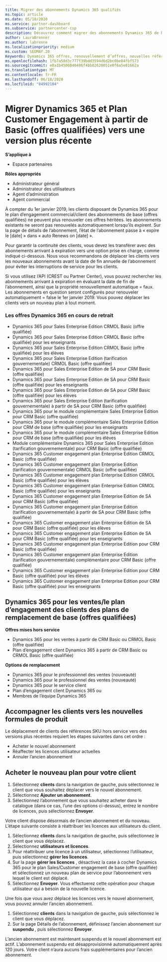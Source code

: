```yaml
---
title: Migrer des abonnements Dynamics 365 qualifiés
ms.topic: article
ms.date: 05/18/2020
ms.service: partner-dashboard
ms.subservice: partnercenter-csp
description: Découvrez comment migrer des abonnements Dynamics 365 de base qualifiés vers un nouvel abonnement avant l’expiration des abonnements existants.
author: LauraBrenner
ms.author: labrenne
ms.localizationpriority: medium
ms.custom: SEOMAY.20
Keywords: Dynamics 365 offres, renouvellement d’offres, nouvelles références (SKU) Dynamics 365
ms.openlocfilehash: 1fb7a58d3c777f39bdd3594d6d2bc0be04fbf573
ms.sourcegitcommit: e0a1b4506840486f4bb82620051e0f6a5e81662a
ms.translationtype: MT
ms.contentlocale: fr-FR
ms.lasthandoff: 06/18/2020
ms.locfileid: "84992104"
---
```

# <a name="migrate-dynamics-365-and-customer-engagement-plan-from-basic-qualified-offers-to-newer-versions"></a>Migrer Dynamics 365 et Plan Customer Engagement à partir de Basic (offres qualifiées) vers une version plus récente

**S’applique à**

-  Espace partenaires

**Rôles appropriés**
-   Administrateur général
-   Administrateur des utilisateurs
-   Agent d’administration
-   Agent commercial

À compter du 1er janvier 2019, les clients disposant de Dynamics 365 pour le plan d’engagement commercial/client des abonnements de base (offres qualifiées) ne peuvent plus renouveler ces offres héritées. les abonnements existants ne seront pas renouvelés automatiquement lorsqu’ils expirent. Sur la page de détails de l’abonnement, l’état de l’abonnement passe à « expire le [date] » dans « auto Renews on [date] ». 

Pour garantir la continuité des clients, vous devez les transférer avec des abonnements arrivant à expiration vers une option prise en charge, comme indiqué ci-dessous. Nous vous recommandons de déplacer les clients vers les nouveaux abonnements avant la date de fin annuelle de l’abonnement pour éviter les interruptions de service pour les clients.

Si vous utilisez l’API (CREST ou Partner Center), vous pouvez rechercher les abonnements arrivant à expiration en évaluant la date de fin de l’abonnement, ainsi que la propriété renouvellement automatique = faux. Les abonnements en question seront configurés pour renouveler automatiquement = false le 1er janvier 2019. Vous pouvez déplacer les clients vers un nouveau plan à tout moment. 

### <a name="the-dynamics-365-offers-being-retired"></a>Les offres Dynamics 365 en cours de retrait

- Dynamics 365 pour Sales Enterprise Edition CRMOL Basic (offre qualifiée)
- Dynamics 365 pour Sales Enterprise Edition CRMOL Basic (offre qualifiée) pour les enseignants
- Dynamics 365 pour Sales Enterprise Edition CRMOL Basic (offre qualifiée) pour les élèves
- Dynamics 365 pour Sales Enterprise Edition (tarification gouvernementale) CRMOL Basic (offre qualifiée)
- Dynamics 365 pour Sales Enterprise Edition de SA pour CRM Basic (offre qualifiée)
- Dynamics 365 pour Sales Enterprise Edition de SA pour CRM Basic (offre qualifiée) pour les enseignants
- Dynamics 365 pour Sales Enterprise Edition de SA pour CRM Basic (offre qualifiée) pour les élèves
- Dynamics 365 pour Sales Enterprise Edition (tarification gouvernementale) à partir de SA pour CRM Basic (offre qualifiée)
- Dynamics 365 pour le module complémentaire Sales Enterprise Edition pour CRM Basic (offre qualifiée)
- Dynamics 365 pour le module complémentaire Sales Enterprise Edition pour CRM de base (offre qualifiée) pour les enseignants
- Dynamics 365 pour le module complémentaire Sales Enterprise Edition pour CRM de base (offre qualifiée) pour les élèves
- Module complémentaire Dynamics 365 pour Sales Enterprise Edition (tarification gouvernementale) pour CRM Basic (offre qualifiée)
- Dynamics 365 Customer engagement plan Enterprise Edition CRMOL Basic (offre qualifiée)
- Dynamics 365 Customer engagement plan Enterprise Edition (tarification gouvernementale) CRMOL Basic (offre qualifiée)
- Dynamics 365 Customer engagement plan Enterprise Edition CRMOL Basic (offre qualifiée) pour les élèves
- Dynamics 365 Customer engagement plan Enterprise Edition CRMOL Basic (offre qualifiée) pour les enseignants
- Dynamics 365 Customer engagement plan Enterprise Edition de SA pour CRM Basic (offre qualifiée)
- Dynamics 365 Customer engagement plan Enterprise Edition (tarification gouvernementale) à partir de SA pour CRM Basic (offre qualifiée)
- Dynamics 365 Customer engagement plan Enterprise Edition de SA pour CRM Basic (offre qualifiée) pour les élèves
- Dynamics 365 Customer engagement plan Enterprise Edition de SA pour CRM Basic (offre qualifiée) pour les enseignants
- Dynamics 365 Customer engagement plan Enterprise Edition pour CRM Basic (offre qualifiée)
- Dynamics 365 Customer engagement plan Enterprise Edition (tarification gouvernementale) complémentaire pour CRM Basic (offre qualifiée)
- Dynamics 365 Customer engagement plan Enterprise Edition pour CRM Basic (offre qualifiée) pour les élèves
- Dynamics 365 Customer engagement plan Enterprise Edition pour CRM Basic (offre qualifiée) pour les enseignants



## <a name="dynamics-365-for-sales-customer-engagement-plan-from-basic-qualified-offers-replacement-plans"></a>Dynamics 365 pour les ventes/le plan d’engagement des clients des plans de remplacement de base (offres qualifiées)

**Offres mises hors service**   

- Dynamics 365 pour les ventes à partir de CRM Basic ou CRMOL Basic (offre qualifiée)
- Plan d’engagement client Dynamics 365 à partir de CRM Basic ou CRMOL Basic (offre qualifiée)

**Options de remplacement**
- Dynamics 365 pour le professionnel des ventes (nouveauté)
- Dynamics 365 pour le professionnel des ventes (nouveauté)
- Dynamics 365 pour le service client
- Plan d’engagement client Dynamics 365 ou
- Membres de l’équipe Dynamics 365



## <a name="transition-customers-to-new-product-plans"></a>Accompagner les clients vers les nouvelles formules de produit

Le déplacement de clients des références SKU hors service vers des versions plus récentes requiert les étapes suivantes dans cet ordre :

- Acheter le nouvel abonnement
- Réaffecter les licences utilisateur actuelles
- Annuler l’ancien abonnement

## <a name="purchase-the-new-plan-for-your-customer"></a>Acheter le nouveau plan pour votre client

1. Sélectionnez **clients** dans la navigation de gauche, puis sélectionnez le client que vous souhaitez déplacer vers le nouvel abonnement.
2. Sélectionnez **Ajouter un abonnement**.
3. Sélectionnez l’abonnement que vous souhaitez acheter dans le catalogue (dans ce cas, l’une des options ci-dessus), entrez le nombre de licences, puis sélectionnez **Envoyer**. 

Votre client dispose désormais de l’ancien abonnement et du nouveau. L’étape suivante consiste à réattribuer les licences aux utilisateurs du client.

1. Sélectionnez **clients** dans la navigation de gauche, puis sélectionnez le client que vous déplacez.
2. Sélectionnez **utilisateurs et licences**.
3. Pour réattribuer une licence à un utilisateur, sélectionnez l’utilisateur, puis sélectionnez **gérer les licences**. 
4. Sur la page **gérer les licences** , désactivez la case à cocher Dynamics 365 pour le plan Sales/Customer engagement de base (offre qualifiée) et sélectionnez un nouveau plan de service pour l’abonnement vers lequel le client est déplacé. 
5. Sélectionnez **Envoyer**. Vous effectuerez cette opération pour chaque utilisateur qui a besoin de la nouvelle licence. 

Une fois que vous avez déplacé les licences vers le nouvel abonnement, vous pouvez annuler l’ancien abonnement. 

1. Sélectionnez **clients** dans la navigation de gauche, puis sélectionnez le client que vous déplacez.
2. Sur la page Détails de l’abonnement, définissez l’ancien abonnement sur **suspendu** , puis sélectionnez **Envoyer**.

L’ancien abonnement est maintenant suspendu et le nouvel abonnement est actif. L’abonnement suspendu est désapprovisionné automatiquement après 120 jours. Votre client n’aura aucuns frais supplémentaires pour l’ancien abonnement.
 

 



